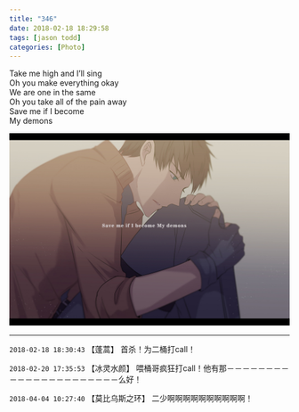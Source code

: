 ```yaml
---
title: "346"
date: 2018-02-18 18:29:58
tags: [jason todd]
categories: [Photo]
---
```


<p>Take me high and I’ll sing<br />Oh you make everything okay <br />We are one in the same<br />Oh you take all of the pain away <br />Save me if I become<br />My demons <br /></p>

![](https://raw.githubusercontent.com/alicewish/meowchain247/master/img_cVZNdzJtQk9JV2QycGFHN0loRHpJcUo3YSttb0xOdUk3QTFiVVZrdHJvdnVWdWZnVW41MUdnPT0.jpg)

---

`2018-02-18 18:30:43` 【蓬蒿】 首杀！为二桶打call！

`2018-02-20 17:35:53` 【冰灵水颜】 喂桶哥疯狂打call！他有那－－－－－－－－－－－－－－－－－－－－－－么好！

`2018-04-04 10:27:40` 【莫比乌斯之环】 二少啊啊啊啊啊啊啊啊啊啊！

